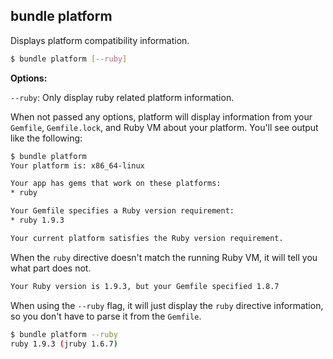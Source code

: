 ## bundle platform

Displays platform compatibility information.

``` bash
$ bundle platform [--ruby]
```

**Options:**

`--ruby`: Only display ruby related platform information.

When not passed any options, platform will display information from your `Gemfile`, `Gemfile.lock`, and Ruby VM about your platform. You'll see output like the following:

``` bash
$ bundle platform
Your platform is: x86_64-linux

Your app has gems that work on these platforms:
* ruby

Your Gemfile specifies a Ruby version requirement:
* ruby 1.9.3

Your current platform satisfies the Ruby version requirement.
```

When the `ruby` directive doesn't match the running Ruby VM, it will tell you what part does not.

``` bash
Your Ruby version is 1.9.3, but your Gemfile specified 1.8.7
```

When using the `--ruby` flag, it will just display the `ruby` directive information, so you don't have to parse it from the `Gemfile`.

``` bash
$ bundle platform --ruby
ruby 1.9.3 (jruby 1.6.7)
```

